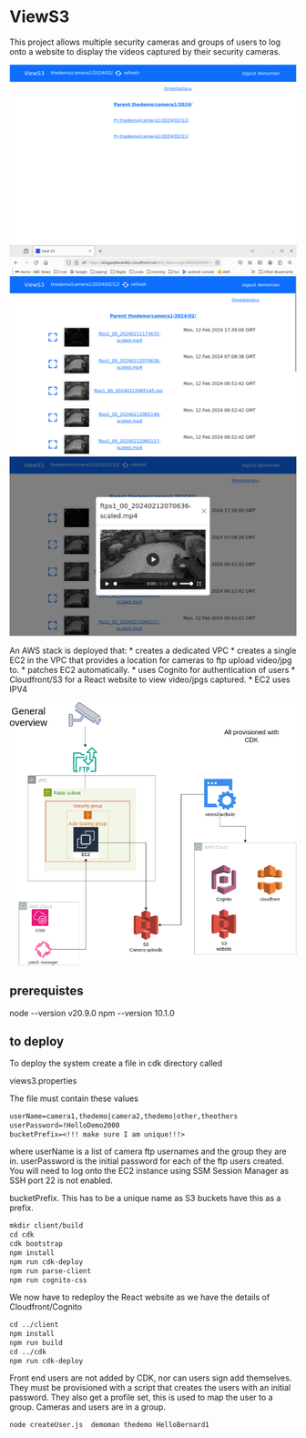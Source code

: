 # ViewS3

This project allows multiple security cameras and groups of users to log onto a website to display the videos captured by their security cameras.

![alt text](docs/1.png "Title")
![alt text](docs/2.png "Title")
![alt text](docs/3.png "Title")

An AWS stack is deployed that:
    * creates a dedicated VPC
    * creates a single EC2 in the VPC that provides a location for cameras to ftp upload video/jpg to. 
    * patches EC2 automatically. 
    * uses Cognito for authentication of users
    * Cloudfront/S3 for a React website to view video/jpgs captured. 
    * EC2 uses IPV4

![alt text](docs/views3.drawio.png "Title")

## prerequistes
node --version
v20.9.0
npm --version
10.1.0

## to deploy

To deploy the system create a file in cdk directory called 

views3.properties

The file must contain these values
```
userName=camera1,thedemo|camera2,thedemo|other,theothers
userPassword=!HelloDemo2000
bucketPrefix=<!!! make sure I am unique!!!>
```

where userName is a list of camera ftp usernames and the group they are in. 
userPassword is the initial password for each of the ftp users created. You will need to log onto the EC2 instance using SSM Session Manager as SSH port 22 is not enabled.

bucketPrefix. This has to be a unique name as S3 buckets have this as a prefix. 

```
mkdir client/build
cd cdk
cdk bootstrap
npm install
npm run cdk-deploy
npm run parse-client
npm run cognito-css
```

We now have to redeploy the React website as we have the details of Cloudfront/Cognito 
```
cd ../client
npm install
npm run build
cd ../cdk
npm run cdk-deploy
```

Front end users are not added by CDK, nor can users sign add themselves. They must be provisioned with a script that creates the users with an initial password.
They also get a profile set, this is used to map the user to a group. Cameras and users are in a group.

```
node createUser.js  demoman thedemo HelloBernard1
```


